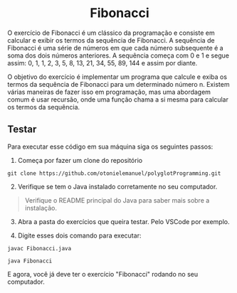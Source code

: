 <h1 align="center">Fibonacci</h1>

O exercício de Fibonacci é um clássico da programação e consiste em calcular e exibir os termos da sequência de Fibonacci. A sequência de Fibonacci é uma série de números em que cada número subsequente é a soma dos dois números anteriores. A sequência começa com 0 e 1 e segue assim: 0, 1, 1, 2, 3, 5, 8, 13, 21, 34, 55, 89, 144 e assim por diante.

O objetivo do exercício é implementar um programa que calcule e exiba os termos da sequência de Fibonacci para um determinado número n. Existem várias maneiras de fazer isso em programação, mas uma abordagem comum é usar recursão, onde uma função chama a si mesma para calcular os termos da sequência.

## Testar

Para executar esse código em sua máquina siga os seguintes passos:

1.  Começa por fazer um clone do repositório
```
git clone https://github.com/otonielemanuel/polyglotProgramming.git
```
2.  Verifique se tem o Java instalado corretamente no seu computador.

> Verifique o README principal do Java para saber mais sobre a instalação.

3.  Abra a pasta do exercícios que queira testar. Pelo VSCode por exemplo.

4.  Digite esses dois comando para executar:

```
javac Fibonacci.java
```

```
java Fibonacci
```
E agora, você já deve ter o exercício "Fibonacci" rodando no seu computador.

